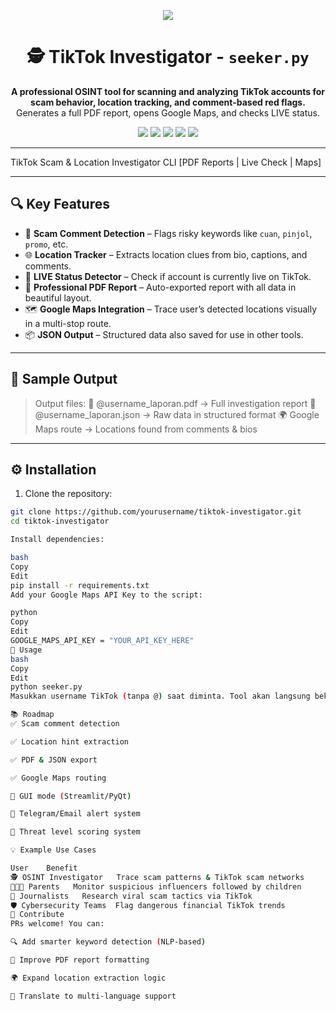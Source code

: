 <p align="center">
  <img src="https://readme-typing-svg.herokuapp.com/?center=true&lines=🕵️+TikTok+Investigator+CLI+Tool;Analyze+Suspicious+Accounts+on+TikTok;PDF+Reports+%7C+Map+Tracking+%7C+LIVE+Check&font=Fira+Code&pause=1000&color=58A6FF&center=true&width=1000&height=50">
</p>

<h1 align="center">🕵️ TikTok Investigator - <code>seeker.py</code></h1>

<p align="center">
  <b>A professional OSINT tool for scanning and analyzing TikTok accounts for scam behavior, location tracking, and comment-based red flags.</b><br>
  Generates a full PDF report, opens Google Maps, and checks LIVE status.
</p>

<p align="center">
  <img src="https://img.shields.io/badge/Python-3.12+-blue.svg?logo=python">
  <img src="https://img.shields.io/badge/License-MIT-green.svg">
  <img src="https://img.shields.io/badge/Platform-Windows%7CLinux%7CMacOS-lightgrey">
  <img src="https://img.shields.io/badge/Report-PDF%20Auto-red.svg?logo=adobeacrobatreader">
  <img src="https://img.shields.io/badge/Map-Google%20Route-yellow.svg?logo=googlemaps">
</p>

---

   TikTok Scam & Location Investigator CLI
     [PDF Reports | Live Check | Maps]      

---

## 🔍 Key Features

- 🧠 **Scam Comment Detection** – Flags risky keywords like `cuan`, `pinjol`, `promo`, etc.
- 🌐 **Location Tracker** – Extracts location clues from bio, captions, and comments.
- 🎥 **LIVE Status Detector** – Check if account is currently live on TikTok.
- 🧾 **Professional PDF Report** – Auto-exported report with all data in beautiful layout.
- 🗺️ **Google Maps Integration** – Trace user’s detected locations visually in a multi-stop route.
- 📦 **JSON Output** – Structured data also saved for use in other tools.

---

## 🧪 Sample Output

> Output files:
> 📄 @username_laporan.pdf → Full investigation report
> 📜 @username_laporan.json → Raw data in structured format
> 🌍 Google Maps route → Locations found from comments & bios


---

## ⚙️ Installation

1. Clone the repository:

```bash
git clone https://github.com/yourusername/tiktok-investigator.git
cd tiktok-investigator

Install dependencies:

bash
Copy
Edit
pip install -r requirements.txt
Add your Google Maps API Key to the script:

python
Copy
Edit
GOOGLE_MAPS_API_KEY = "YOUR_API_KEY_HERE"
🚀 Usage
bash
Copy
Edit
python seeker.py
Masukkan username TikTok (tanpa @) saat diminta. Tool akan langsung bekerja.

📚 Roadmap
✅ Scam comment detection

✅ Location hint extraction

✅ PDF & JSON export

✅ Google Maps routing

🚧 GUI mode (Streamlit/PyQt)

🚧 Telegram/Email alert system

🚧 Threat level scoring system

💡 Example Use Cases

User	Benefit
🕵️ OSINT Investigator	Trace scam patterns & TikTok scam networks
👨‍👩‍👧 Parents	Monitor suspicious influencers followed by children
📰 Journalists	Research viral scam tactics via TikTok
🛡️ Cybersecurity Teams	Flag dangerous financial TikTok trends
🤝 Contribute
PRs welcome! You can:

🔍 Add smarter keyword detection (NLP-based)

🎨 Improve PDF report formatting

🌍 Expand location extraction logic

💬 Translate to multi-language support

